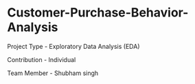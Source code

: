 # Customer-Purchase-Behavior-Analysis

Project Type - Exploratory Data Analysis (EDA)

Contribution - Individual

Team Member - Shubham singh
